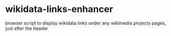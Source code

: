 wikidata-links-enhancer
=======================

browser script to display wikidata links under any wikimedia projects pages, just after the header
